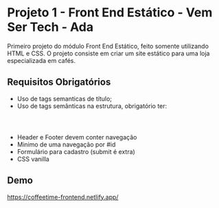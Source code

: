 
# Projeto 1 - Front End Estático - Vem Ser Tech - Ada

Primeiro projeto do módulo Front End Estático, feito somente utilizando HTML e CSS. O projeto consiste em criar um site estático para uma loja especializada em cafés.




## Requisitos Obrigatórios

- Uso de tags semanticas de título;
- Uso de tags semânticas na estrutura, obrigatório ter: <header> <footer> <aside> <main> <figure> <figurecaption> <section> <nav>
- Header e Footer devem conter navegação
- Minimo de uma navegação por #id 
- Formulário para cadastro (submit é extra)
- CSS vanilla


## Demo

https://coffeetime-frontend.netlify.app/